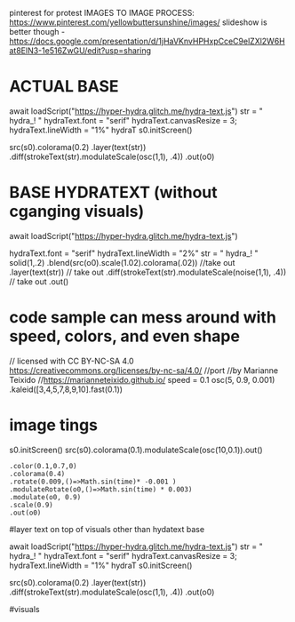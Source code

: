 pinterest for protest IMAGES TO IMAGE PROCESS: https://www.pinterest.com/yellowbuttersunshine/images/
slideshow is better though - https://docs.google.com/presentation/d/1jHaVKnvHPHxpCceC9elZXl2W6Hat8ElN3-1e516ZwGU/edit?usp=sharing

# ACTUAL BASE 


await loadScript("https://hyper-hydra.glitch.me/hydra-text.js")
str = " hydra_! "
hydraText.font = "serif"
hydraText.canvasResize = 3;
hydraText.lineWidth = "1%"
hydraT
s0.initScreen()

src(s0).colorama(0.2)
.layer(text(str))
	.diff(strokeText(str).modulateScale(osc(1,1), .4))
.out(o0)










# BASE HYDRATEXT (without cganging visuals) 

await loadScript("https://hyper-hydra.glitch.me/hydra-text.js")

hydraText.font = "serif"
hydraText.lineWidth = "2%"
str = " hydra_! "
solid(1,.2)
	.blend(src(o0).scale(1.02).colorama(.02)) //take out 
	.layer(text(str)) // take out
	.diff(strokeText(str).modulateScale(noise(1,1), .4)) // take out 
	.out()


 # code sample can mess around with speed, colors, and even shape 
// licensed with CC BY-NC-SA 4.0 https://creativecommons.org/licenses/by-nc-sa/4.0/
//port
//by Marianne Teixido
//https://marianneteixido.github.io/
speed = 0.1
osc(5, 0.9, 0.001)
    .kaleid([3,4,5,7,8,9,10].fast(0.1))


# image tings 
s0.initScreen()
src(s0).colorama(0.1).modulateScale(osc(10,0.1)).out()

    .color(0.1,0.7,0)
    .colorama(0.4)
    .rotate(0.009,()=>Math.sin(time)* -0.001 )
    .modulateRotate(o0,()=>Math.sin(time) * 0.003)
    .modulate(o0, 0.9)
    .scale(0.9)
    .out(o0)
#layer text on top of visuals other than hydatext base 


await loadScript("https://hyper-hydra.glitch.me/hydra-text.js")
str = " hydra_! "
hydraText.font = "serif"
hydraText.canvasResize = 3;
hydraText.lineWidth = "1%"
hydraT
s0.initScreen()

src(s0).colorama(0.2)
.layer(text(str))
	.diff(strokeText(str).modulateScale(osc(1,1), .4))
.out(o0)

#visuals 

